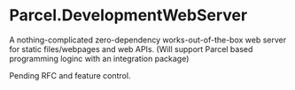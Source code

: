 # Parcel.DevelopmentWebServer

A nothing-complicated zero-dependency works-out-of-the-box web server for static files/webpages and web APIs.
(Will support Parcel based programming loginc with an integration package)

Pending RFC and feature control.
